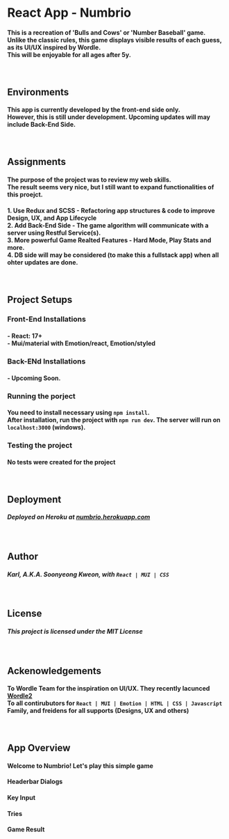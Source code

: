 # React App  - Numbrio
#### This is a recreation of 'Bulls and Cows' or 'Number Baseball' game. <br/> Unlike the classic rules, this game displays visible results of each guess, as its UI/UX inspired by Wordle. <br/> This will be enjoyable for all ages after 5y.
<br/>

## Environments
#### This app is currently developed by the front-end side only. <br/> However, this is still under development. Upcoming updates will may include Back-End Side.
<br/>

## Assignments
#### The purpose of the project was to review my web skills. <br/> The result seems very nice, but I still want to expand functionalities of this proejct. 
#### 1. Use Redux and SCSS - Refactoring app structures & code to improve Design, UX, and App Lifecycle <br/> 2. Add Back-End Side - The game algorithm will communicate with a server using Restful Service(s).<br/> 3. More powerful Game Realted Features - Hard Mode, Play Stats and more. <br/> 4. DB side will may be considered (to make this a fullstack app) when all ohter updates are done.
<br/>

## Project Setups
### Front-End Installations
#### - React: 17+ <br/> - Mui/material with Emotion/react, Emotion/styled
### Back-ENd Installations
#### - Upcoming Soon. 
### Running the porject
#### You need to install necessary  using `npm install`.  <br/> After installation, run the project with `npm run dev`. The server will run on `localhost:3000` (windows).
### Testing the project
#### No tests were created for the project
<br/>

## Deployment
##### Deployed on Heroku at <a href="https://numbrio.herokuapp.com/">numbrio.herokuapp.com</a>
<br/>

## Author 
##### Karl, A.K.A. Soonyeong Kweon, with `React | MUI | CSS`
<br/>

## License
##### This project is licensed under the MIT License
<br/>

## Ackenowledgements
#### To Wordle Team for the inspiration on UI/UX. They recently lacunced <a href="https://www.wordle2.in/">Wordle2</a><br/> To all contirubutors for `React | MUI | Emotion | HTML | CSS | Javascript`<br/>Family, and freidens for all supports (Designs, UX and others)
<br/>

## App Overview
#### Welcome to Numbrio! Let's play this simple game
#### Headerbar Dialogs
#### Key Input
#### Tries
#### Game Result
